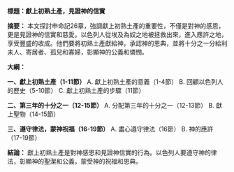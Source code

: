 **標題：獻上初熟土產，見證神的信實**

**摘要：**
本文探討申命記26章，強調獻上初熟土產的重要性，不僅是對神的感恩，更是見證神的信實和慈愛。以色列人從埃及為奴之地被拯救出來，進入應許之地，享受豐盛的收成。他們要將初熟土產獻給神，承認神的恩典，並將十分之一分給利未人、寄居者、孤兒和寡婦，彰顯神的公義和憐憫。

**大綱：**

**一、獻上初熟土產（1-11節）**
    A. 獻上初熟土產的意義（1-4節）
    B. 回顧以色列人的歷史（5-10節）
    C. 獻上初熟土產的步驟（11節）

**二、第三年的十分之一（12-15節）**
    A. 分配第三年的十分之一（12-13節）
    B. 獻上聖物（14-15節）

**三、遵守律法，蒙神祝福（16-19節）**
    A. 盡心遵守律法（16節）
    B. 神的應許（17-19節）

**結論：**
獻上初熟土產是對神感恩和見證神信實的行為。以色列人要遵守神的律法，彰顯神的聖潔和公義，蒙受神的祝福和恩典。